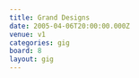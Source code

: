 ```yaml
---
title: Grand Designs
date: 2005-04-06T20:00:00.000Z
venue: v1
categories: gig
board: 8
layout: gig
---
```

